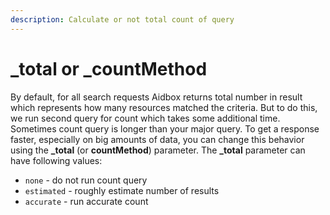 ```yaml
---
description: Calculate or not total count of query
---
```


# \_total or \_countMethod

By default, for all search requests Aidbox returns total number in result which represents how many resources matched the criteria. But to do this, we run second query for count which takes some additional  time.  Sometimes count query is longer than your major query. To get a response faster, especially on big amounts of data, you can change this behavior using the **\_total** \(or **countMethod**\) parameter. The **\_total** parameter can have following values:

* `none` - do not run count query 
* `estimated` - roughly estimate number of results
* `accurate` - run accurate count

